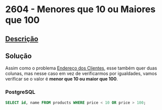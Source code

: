 # 2604 - Menores que 10 ou Maiores que 100

## [Descrição](https://www.beecrowd.com.br/judge/pt/problems/view/2604)

## Solução

Assim como o problema [Endereço dos Clientes](../2603/README.md), esse também quer duas colunas, mas nesse caso em vez de verificarmos por igualdades, vamos verificar se o valor é **menor que 10 ou maior que 100**.

### PostgreSQL

```sql
SELECT id, name FROM products WHERE price < 10 OR price > 100;
```